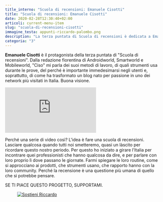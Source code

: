```yaml
---
title_interno: "Scuola di recensioni: Emanuele Cisotti"
title: "Scuola di recensioni: Emanuele Cisotti"
date: 2020-02-28T12:30:40+02:00
articoli: current-menu-item
slug: "scuola-di-recensioni-cisotti"
immagine_testa: appunti-riccardo-palombo.png
description: "La terza puntata di Scuola di recensioni è dedicata a Emanuele Cisotti. Dagli uffici di Firenze, Ciso mi parla di come lavora e mi mostra i segreti della redazione di Androidworld, Smartworld e Mobileworld. Ecco il video."
categoria: "3"
---
```


**Emanuele Cisotti** è il protagonista della terza puntata di "Scuola di recensioni". Dalla redazione fiorentina di Androidworld, Smartworld e Mobileworld, "Ciso" mi parla dei suoi metodi di lavoro, di quali strumenti usa durante le prove, del perché è importante immedesimarsi negli utenti e, soprattutto, di come ha trasformato un blog nato per passione in uno dei network più visitati in Italia. Buona visione. 

<div class="videoWrapper embed-responsive embed-responsive-4by3">
    <iframe src="https://www.youtube.com/embed/9-MtjNv9Gec" frameborder="0" allow="accelerometer; autoplay; encrypted-media; gyroscope; picture-in-picture" allowfullscreen></iframe>
</div>

Perché una serie di video così? L'idea è fare una scuola di recensioni. Lasciare qualcosa quando tutti noi smetteremo, quasi un làscito per ricordare questo nostro periodo. Per questo ho iniziato a girare l'Italia per incontrare quei professionisti che hanno qualcosa da dire, e per parlare con loro proprio lì dove passano le giornate. Farmi spiegare le loro routine, come si approcciano ai prodotti, che strumenti usano, che rapporto hanno con la loro community. Perché la recensione è una questione più umana di quello che si potrebbe pensare.

<aside class="yt-iscriviti">
                    <span class="atail-multitext-text">SE TI PIACE QUESTO PROGETTO, SUPPORTAMI.</span>
<figure>
                    <a
                        href="/supporter/"                        target="_blank" title="Diventa supporter di Riccardo Palombo">
                        <img
                            src="/img/articoli/patreon-riccardo-palombo.jpg" alt="Sostieni Riccardo" class="lazyload">
                    </a>
</figure>
                </aside>